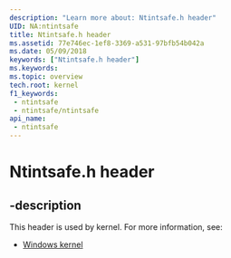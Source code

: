 ```yaml
---
description: "Learn more about: Ntintsafe.h header"
UID: NA:ntintsafe
title: Ntintsafe.h header
ms.assetid: 77e746ec-1ef8-3369-a531-97bfb54b042a
ms.date: 05/09/2018
keywords: ["Ntintsafe.h header"]
ms.keywords: 
ms.topic: overview
tech.root: kernel
f1_keywords:
 - ntintsafe
 - ntintsafe/ntintsafe
api_name:
 - ntintsafe
---
```


# Ntintsafe.h header


## -description

This header is used by kernel. For more information, see:

- [Windows kernel](../_kernel/index.md)

